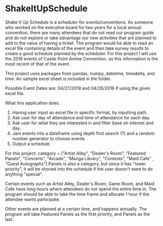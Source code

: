 # ShakeItUpSchedule
Shake It Up Schedule is a scheduler for events/conventions. As someone who worked on the executive board for two years for a local annual convention, there are many attendees that do not read our program guide and do not explore or take advantage our new activities that are planned to add to the value of having a ticket. 
The program would be able to read an excel file containing details of the event and then take survey results to create a good schedule planned by the scheduler.
For this project I will use the 2019 events of Castle Point Anime Convention, as this information is the most recent of that of the event. 

This project uses packages from pandas, numpy, datetime, timedelta, and time.
An sample excel sheet is included in the folder.

Possible Event Dates are: 04/27/2019 and 04/28/2019 if using the given excel file.

What this application does.
1. Having user input an excel file in specific format, by inputting path.
2. Ask user for day of attendance and time of attendance for each day.
3. Ask user for what they are interested in and filter base on interest and day.
4. Jam events into a dataframe using depth first search (?) and a random number generator to choose events
5. Output a schedule.

For this project:
category = ["Artist Alley", "Dealer's Room", "Featured Panels", "Concerts", "Arcade", "Manga Library", "Contests", "Maid Cafe" , "Guest Autographs"]
Panels is also a category, but since it has "lower priority", it will be shoved into the schedule if the user doesn't want to do anything "special".

Certain events such as Artist Alley, Dealer's Room, Game Room, and Maid Cafe have long hours where attendees do not spend the entire time in.
The program should be able to take the time frame and allocate 1 hour if the attendee wants participate.

Other events are planned at a certain time, and happens annually.
The program will take Featured Panels as the first priority, and Panels as the last.
